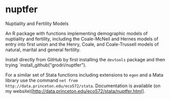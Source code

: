 # nuptfer
Nuptiality and Fertility Models

An R package with functions implementing demographic models of nuptiality and fertility, 
including the Coale-McNeil and Hernes models of entry into first union and the Henry, 
Coale, and Coale-Trussell models of natural, marital and general fertility.

Install directly from GitHub by first installing the `devtools` package and then trying
`install_github("grodri/nuptfer").  

For a similar set of Stata functions including extensions to `egen` and a Mata library
use the command `net from http://data.princeton.edu/eco572/stata`. Documentation is
available (on my website)[http://data.princeton.edu/eco572/stata/nuptfer.html].
